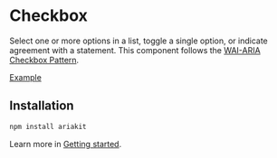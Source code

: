 # Checkbox

<p class="description">
  Select one or more options in a list, toggle a single option, or indicate agreement with a statement. This component follows the <a href="https://www.w3.org/WAI/ARIA/apg/patterns/checkbox/">WAI-ARIA Checkbox Pattern</a>.
</p>

<a href="./__examples__/checkbox/index.tsx" data-playground>Example</a>

## Installation

```sh
npm install ariakit
```

Learn more in [Getting started](/guide/getting-started).
